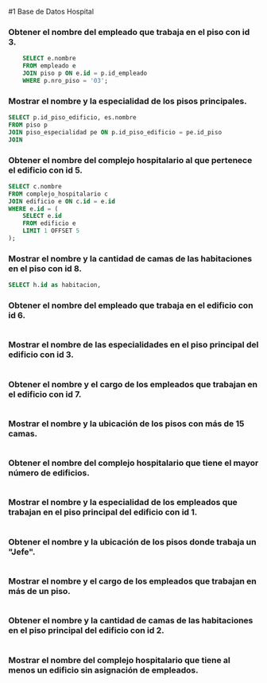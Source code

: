 #1 Base de Datos Hospital

### Obtener el nombre del empleado que trabaja en el piso con id 3.

```sql
    SELECT e.nombre
    FROM empleado e
    JOIN piso p ON e.id = p.id_empleado
    WHERE p.nro_piso = '03';
```

### Mostrar el nombre y la especialidad de los pisos principales.

```sql
SELECT p.id_piso_edificio, es.nombre
FROM piso p
JOIN piso_especialidad pe ON p.id_piso_edificio = pe.id_piso
JOIN 
```

### Obtener el nombre del complejo hospitalario al que pertenece el edificio con id 5.

```sql
SELECT c.nombre
FROM complejo_hospitalario c
JOIN edificio e ON c.id = e.id
WHERE e.id = (
    SELECT e.id 
    FROM edificio e
    LIMIT 1 OFFSET 5
);
```

### Mostrar el nombre y la cantidad de camas de las habitaciones en el piso con id 8.

```sql
SELECT h.id as habitacion, 
```

### Obtener el nombre del empleado que trabaja en el edificio con id 6.

```sql

```

### Mostrar el nombre de las especialidades en el piso principal del edificio con id 3.

```sql

```

### Obtener el nombre y el cargo de los empleados que trabajan en el edificio con id 7.

```sql

```

### Mostrar el nombre y la ubicación de los pisos con más de 15 camas.

```sql

```

### Obtener el nombre del complejo hospitalario que tiene el mayor número de edificios.

```sql

```

### Mostrar el nombre y la especialidad de los empleados que trabajan en el piso principal del edificio con id 1.

```sql

```

### Obtener el nombre y la ubicación de los pisos donde trabaja un "Jefe".

```sql

```

### Mostrar el nombre y el cargo de los empleados que trabajan en más de un piso.

```sql

```

### Obtener el nombre y la cantidad de camas de las habitaciones en el piso principal del edificio con id 2.

```sql

```

### Mostrar el nombre del complejo hospitalario que tiene al menos un edificio sin asignación de empleados.

```sql

```
